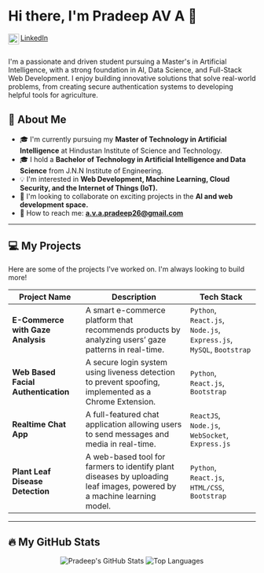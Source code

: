 # Hi there, I'm Pradeep AV A 👋
<a href="https://www.linkedin.com/in/pradeepava/">LinkedIn
<img align="left" alt="Pradeep's LinkedIn" width="22px" src="https://cdn.jsdelivr.net/npm/simple-icons@v3/icons/linkedin.svg" />
</a>
<br/>
<br/>

I'm a passionate and driven student pursuing a Master's in Artificial Intelligence, with a strong foundation in AI, Data Science, and Full-Stack Web Development. I enjoy building innovative solutions that solve real-world problems, from creating secure authentication systems to developing helpful tools for agriculture.

## 🚀 About Me
- 🎓 I'm currently pursuing my **Master of Technology in Artificial Intelligence** at Hindustan Institute of Science and Technology.  
- 🎓 I hold a **Bachelor of Technology in Artificial Intelligence and Data Science** from J.N.N Institute of Engineering.  
- 💡 I'm interested in **Web Development, Machine Learning, Cloud Security, and the Internet of Things (IoT).**  
- 🤝 I'm looking to collaborate on exciting projects in the **AI and web development space.**  
- 📧 How to reach me: **a.v.a.pradeep26@gmail.com**

---

## 💻 My Projects

Here are some of the projects I've worked on. I'm always looking to build more!

| Project Name                  | Description                                                                                                                                         | Tech Stack                                                                 |
|--------------------------------|-----------------------------------------------------------------------------------------------------------------------------------------------------|-----------------------------------------------------------------------------|
| **E-Commerce with Gaze Analysis** | A smart e-commerce platform that recommends products by analyzing users’ gaze patterns in real-time.                                                   | `Python`, `React.js`, `Node.js`, `Express.js`, `MySQL`, `Bootstrap`        |
| **Web Based Facial Authentication** | A secure login system using liveness detection to prevent spoofing, implemented as a Chrome Extension.                                                   | `Python`, `React.js`, `Bootstrap`                                          |
| **Realtime Chat App**             | A full-featured chat application allowing users to send messages and media in real-time.                                                                 | `ReactJS`, `Node.js`, `WebSocket`, `Express.js`                            |
| **Plant Leaf Disease Detection**  | A web-based tool for farmers to identify plant diseases by uploading leaf images, powered by a machine learning model.                                    | `Python`, `React.js`, `HTML/CSS`, `Bootstrap`                              |

---

## 🔥 My GitHub Stats

<p align="center">
  <img src="https://github-readme-stats.vercel.app/api?username=kxkxshi&show_icons=true&theme=dracula&hide_border=true&count_private=true" alt="Pradeep's GitHub Stats" />
  
  <img src="https://github-readme-stats.vercel.app/api/top-langs/?username=kxkxshi&layout=compact&theme=dracula&hide_border=true" alt="Top Languages" />
</p>


